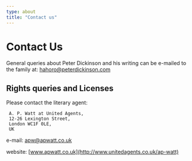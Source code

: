 ```yaml
---
type: about
title: "Contact us"
---
```


Contact Us
==========
General queries about Peter Dickinson and his writing can be e-mailed to the family at: [hahoro@peterdickinson.com](mailto:hahoro@peterdickinson.com)

Rights queries and Licenses
---------------------------

Please contact the literary agent:

     A. P. Watt at United Agents,
     12-26 Lexington Street,
     London WC1F 0LE,
     UK

e-mail: [apw@apwatt.co.uk](mailto:apw@apwatt.co.uk)

website: [www.apwatt.co.uk](http://www.unitedagents.co.uk/ap-watt)
